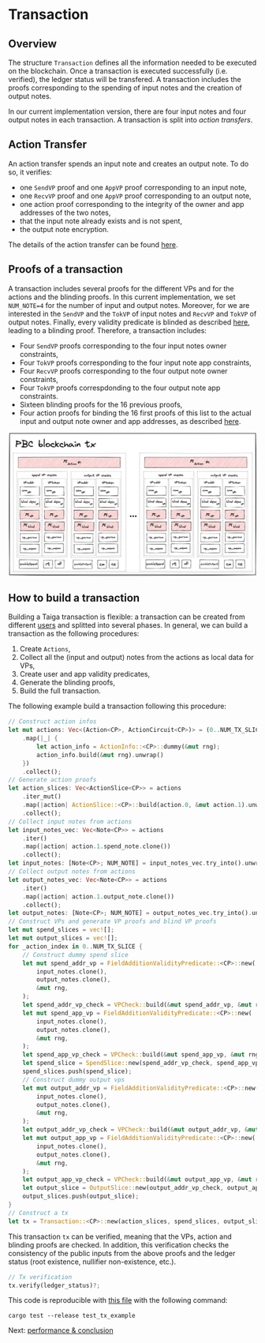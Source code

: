 # Transaction

## Overview
The structure `Transaction` defines all the information needed to be executed on the blockchain.
Once a transaction is executed successfully (i.e. verified), the ledger status will be transfered.
A transaction includes the proofs corresponding to the spending of input notes and the creation of output notes.

In our current implementation version, there are four input notes and four output notes in each transaction. A transaction is split into *action transfers*.

## Action Transfer
An action transfer spends an input note and creates an output note. To do so, it verifies:
* one `SendVP` proof and one `AppVP` proof corresponding to an input note,
* one `RecvVP` proof and one `AppVP` proof corresponding to an output note,
* one action proof corresponding to the integrity of the owner and app addresses of the two notes,
* that the input note already exists and is not spent,
* the output note encryption.

The details of the action transfer can be found [here](src/transaction.rs).

## Proofs of a transaction
A transaction includes several proofs for the different VPs and for the actions and the blinding proofs.
In this current implementation, we set `NUM_NOTE=4` for the number of input and output notes. Moreover, for we are interested in the `SendVP` and the `TokVP` of input notes and `RecvVP` and `TokVP` of output notes. Finally, every validity predicate is blinded as described [here](blinding.md), leading to a blinding proof.
Therefore, a transaction includes:
* Four `SendVP` proofs corresponding to the four input notes owner constraints,
* Four `TokVP` proofs corresponding to the four input note app constraints,
* Four `RecvVP` proofs corresponding to the four output note owner constraints,
* Four `TokVP` proofs correspdonding to the four output note app constraints.
* Sixteen blinding proofs for the 16 previous proofs,
* Four action proofs for binding the 16 first proofs of this list to the actual input and output note owner and app addresses, as described [here](action.md).

![](img/taiga_tx.png)


## How to build a transaction
Building a Taiga transaction is flexible: a transaction can be created from different [users](link) and splitted into several phases. In general, we can build a transaction as the following procedures:
1. Create `Actions`,
2. Collect all the (input and output) notes from the actions as local data for VPs,
3. Create user and app validity predicates,
4. Generate the blinding proofs,
5. Build the full transaction.

The following example build a transaction following this procedure:
```rust
// Construct action infos
let mut actions: Vec<(Action<CP>, ActionCircuit<CP>)> = (0..NUM_TX_SLICE)
    .map(|_| {
        let action_info = ActionInfo::<CP>::dummy(&mut rng);
        action_info.build(&mut rng).unwrap()
    })
    .collect();
// Generate action proofs
let action_slices: Vec<ActionSlice<CP>> = actions
    .iter_mut()
    .map(|action| ActionSlice::<CP>::build(action.0, &mut action.1).unwrap())
    .collect();
// Collect input notes from actions
let input_notes_vec: Vec<Note<CP>> = actions
    .iter()
    .map(|action| action.1.spend_note.clone())
    .collect();
let input_notes: [Note<CP>; NUM_NOTE] = input_notes_vec.try_into().unwrap();
// Collect output notes from actions
let output_notes_vec: Vec<Note<CP>> = actions
    .iter()
    .map(|action| action.1.output_note.clone())
    .collect();
let output_notes: [Note<CP>; NUM_NOTE] = output_notes_vec.try_into().unwrap();
// Construct VPs and generate VP proofs and blind VP proofs
let mut spend_slices = vec![];
let mut output_slices = vec![];
for _action_index in 0..NUM_TX_SLICE {
    // Construct dummy spend slice
    let mut spend_addr_vp = FieldAdditionValidityPredicate::<CP>::new(
        input_notes.clone(),
        output_notes.clone(),
        &mut rng,
    );
    let spend_addr_vp_check = VPCheck::build(&mut spend_addr_vp, &mut rng).unwrap();
    let mut spend_app_vp = FieldAdditionValidityPredicate::<CP>::new(
        input_notes.clone(),
        output_notes.clone(),
        &mut rng,
    );
    let spend_app_vp_check = VPCheck::build(&mut spend_app_vp, &mut rng).unwrap();
    let spend_slice = SpendSlice::new(spend_addr_vp_check, spend_app_vp_check);
    spend_slices.push(spend_slice);
    // Construct dummy output vps
    let mut output_addr_vp = FieldAdditionValidityPredicate::<CP>::new(
        input_notes.clone(),
        output_notes.clone(),
        &mut rng,
    );
    let output_addr_vp_check = VPCheck::build(&mut output_addr_vp, &mut rng).unwrap();
    let mut output_app_vp = FieldAdditionValidityPredicate::<CP>::new(
        input_notes.clone(),
        output_notes.clone(),
        &mut rng,
    );
    let output_app_vp_check = VPCheck::build(&mut output_app_vp, &mut rng).unwrap();
    let output_slice = OutputSlice::new(output_addr_vp_check, output_app_vp_check);
    output_slices.push(output_slice);
}
// Construct a tx
let tx = Transaction::<CP>::new(action_slices, spend_slices, output_slices);
```
This transaction `tx` can be verified, meaning that the VPs, action and blinding proofs are checked.
In addition, this verification checks the consistency of the public inputs from the above proofs and the ledger status (root existence, nullifier non-existence, etc.).
```rust
// Tx verification
tx.verify(ledger_status)?;
```

This code is reproducible with [this file](https://github.com/anoma/taiga/blob/main/src/doc_examples/transaction.rs) with the following command:
```
cargo test --release test_tx_example
```

Next: [performance & conclusion](./conclusion.md)